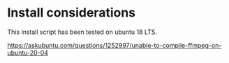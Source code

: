 # Install considerations

This install script has been tested on ubuntu 18 LTS.


https://askubuntu.com/questions/1252997/unable-to-compile-ffmpeg-on-ubuntu-20-04


